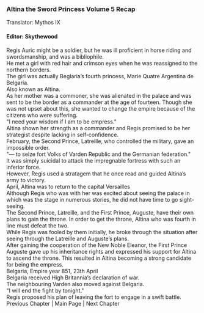 ### Altina the Sword Princess Volume 5 Recap<br/>
 Translator: Mythos IX<br/>
#### Editor: Skythewood<br/>
Regis Auric might be a soldier, but he was ill proficient in horse riding and swordsmanship, and was a bibliophile.<br/>
He met a girl with red hair and crimson eyes when he was reassigned to the northern borders. <br/>
The girl was actually Beglaria’s fourth princess, Marie Quatre Argentina de Belgaria.<br/>
Also known as Altina.<br/>
As her mother was a commoner, she was alienated in the palace and was sent to be the border as a commander at the age of fourteen. Though she was not upset about this, she wanted to change the empire because of the citizens who were suffering.<br/>
"I need your wisdom if I am to be empress."<br/>
Altina shown her strength as a commander and Regis promised to be her strategist despite lacking in self-confidence.<br/>
February, the Second Prince, Latreille, who controlled the military, gave an impossible order.<br/>
"— to seize fort Volks of Varden Republic and the Germanian federation."<br/>
It was simply suicidal to attack the impregnable fortress with such an inferior force.<br/>
However, Regis used a stratagem that he once read and guided Altina’s army to victory.<br/>
April, Altina was to return to the capital Versailles <br/>
Although Regis who was with her was excited about seeing the palace in which was the stage in numerous stories, he did not have time to go sight-seeing.<br/>
The Second Prince, Latreille, and the First Prince, Auguste, have their own plans to gain the throne. In order to get the throne, Altina who was fourth in line must defeat the two.<br/>
While Regis was fooled by them initially, he broke through the situation after seeing through the Latreille and Auguste’s plans.<br/>
After gaining the cooperation of the New Noble Eleanor, the First Prince Auguste gave up his inheritance rights and expressed his support for Altina to ascend the throne. This resulted in Altina becoming a strong candidate for being the empress.<br/>
Belgaria, Empire year 851, 23th April<br/>
Belgaria received High Britannia’s declaration of war.<br/>
The neighbouring Varden also moved against Belgaria.<br/>
"I will end the fight by tonight."<br/>
Regis proposed his plan of leaving the fort to engage in a swift battle.<br/>
Previous Chapter | Main Page | Next Chapter<br/>
